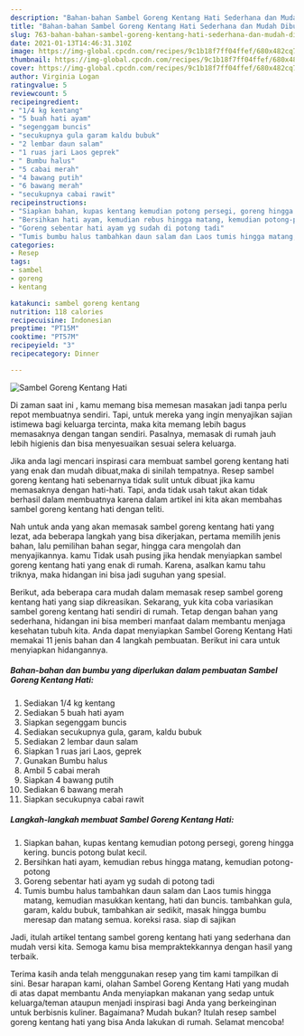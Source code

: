 ```yaml
---
description: "Bahan-bahan Sambel Goreng Kentang Hati Sederhana dan Mudah Dibuat"
title: "Bahan-bahan Sambel Goreng Kentang Hati Sederhana dan Mudah Dibuat"
slug: 763-bahan-bahan-sambel-goreng-kentang-hati-sederhana-dan-mudah-dibuat
date: 2021-01-13T14:46:31.310Z
image: https://img-global.cpcdn.com/recipes/9c1b18f7ff04ffef/680x482cq70/sambel-goreng-kentang-hati-foto-resep-utama.jpg
thumbnail: https://img-global.cpcdn.com/recipes/9c1b18f7ff04ffef/680x482cq70/sambel-goreng-kentang-hati-foto-resep-utama.jpg
cover: https://img-global.cpcdn.com/recipes/9c1b18f7ff04ffef/680x482cq70/sambel-goreng-kentang-hati-foto-resep-utama.jpg
author: Virginia Logan
ratingvalue: 5
reviewcount: 5
recipeingredient:
- "1/4 kg kentang"
- "5 buah hati ayam"
- "segenggam buncis"
- "secukupnya gula garam kaldu bubuk"
- "2 lembar daun salam"
- "1 ruas jari Laos geprek"
- " Bumbu halus"
- "5 cabai merah"
- "4 bawang putih"
- "6 bawang merah"
- "secukupnya cabai rawit"
recipeinstructions:
- "Siapkan bahan, kupas kentang kemudian potong persegi, goreng hingga kering. buncis potong bulat kecil."
- "Bersihkan hati ayam, kemudian rebus hingga matang, kemudian potong-potong"
- "Goreng sebentar hati ayam yg sudah di potong tadi"
- "Tumis bumbu halus tambahkan daun salam dan Laos tumis hingga matang, kemudian masukkan kentang, hati dan buncis. tambahkan gula, garam, kaldu bubuk, tambahkan air sedikit, masak hingga bumbu meresap dan matang semua. koreksi rasa. siap di sajikan"
categories:
- Resep
tags:
- sambel
- goreng
- kentang

katakunci: sambel goreng kentang 
nutrition: 118 calories
recipecuisine: Indonesian
preptime: "PT15M"
cooktime: "PT57M"
recipeyield: "3"
recipecategory: Dinner

---
```



![Sambel Goreng Kentang Hati](https://img-global.cpcdn.com/recipes/9c1b18f7ff04ffef/680x482cq70/sambel-goreng-kentang-hati-foto-resep-utama.jpg)

Di zaman  saat ini , kamu memang bisa memesan masakan jadi tanpa perlu repot membuatnya sendiri. Tapi, untuk mereka yang ingin menyajikan sajian istimewa bagi keluarga tercinta, maka kita memang lebih bagus memasaknya dengan tangan sendiri. Pasalnya, memasak di rumah jauh lebih higienis dan bisa menyesuaikan sesuai selera keluarga.

Jika anda lagi mencari inspirasi cara membuat sambel goreng kentang hati yang enak dan mudah dibuat,maka di sinilah tempatnya. Resep sambel goreng kentang hati  sebenarnya tidak sulit untuk dibuat jika kamu memasaknya dengan hati-hati. Tapi, anda tidak usah takut akan tidak berhasil dalam membuatnya 
karena dalam artikel ini kita akan membahas sambel goreng kentang hati dengan teliti.  



Nah untuk anda yang akan memasak sambel goreng kentang hati yang lezat, ada beberapa langkah yang bisa dikerjakan, pertama memilih jenis bahan, lalu pemilihan bahan segar, hingga cara mengolah dan menyajikannya. kamu Tidak usah pusing jika hendak menyiapkan sambel goreng kentang hati yang enak di rumah. Karena, asalkan kamu  tahu triknya, maka hidangan ini bisa jadi suguhan yang spesial.

Berikut, ada beberapa cara mudah dalam memasak resep sambel goreng kentang hati yang siap dikreasikan. Sekarang, yuk kita coba variasikan sambel goreng kentang hati sendiri di rumah. Tetap dengan bahan yang sederhana, hidangan ini bisa memberi manfaat dalam membantu menjaga kesehatan tubuh kita. Anda dapat menyiapkan Sambel Goreng Kentang Hati memakai 11 jenis bahan dan 4 langkah pembuatan. Berikut ini cara untuk menyiapkan hidangannya.

<!--inarticleads1-->

##### Bahan-bahan dan bumbu yang diperlukan dalam pembuatan Sambel Goreng Kentang Hati:

1. Sediakan 1/4 kg kentang
1. Sediakan 5 buah hati ayam
1. Siapkan segenggam buncis
1. Sediakan secukupnya gula, garam, kaldu bubuk
1. Sediakan 2 lembar daun salam
1. Siapkan 1 ruas jari Laos, geprek
1. Gunakan  Bumbu halus
1. Ambil 5 cabai merah
1. Siapkan 4 bawang putih
1. Sediakan 6 bawang merah
1. Siapkan secukupnya cabai rawit




<!--inarticleads2-->

##### Langkah-langkah membuat Sambel Goreng Kentang Hati:

1. Siapkan bahan, kupas kentang kemudian potong persegi, goreng hingga kering. buncis potong bulat kecil.
1. Bersihkan hati ayam, kemudian rebus hingga matang, kemudian potong-potong
1. Goreng sebentar hati ayam yg sudah di potong tadi
1. Tumis bumbu halus tambahkan daun salam dan Laos tumis hingga matang, kemudian masukkan kentang, hati dan buncis. tambahkan gula, garam, kaldu bubuk, tambahkan air sedikit, masak hingga bumbu meresap dan matang semua. koreksi rasa. siap di sajikan




Jadi, itulah artikel tentang  sambel goreng kentang hati  yang sederhana dan mudah versi kita. Semoga kamu bisa mempraktekkannya dengan hasil yang terbaik. 

Terima kasih anda telah menggunakan resep yang tim kami tampilkan di sini. Besar harapan kami, olahan  Sambel Goreng Kentang Hati yang mudah di atas dapat membantu Anda menyiapkan makanan yang sedap untuk keluarga/teman ataupun menjadi inspirasi bagi Anda yang berkeinginan untuk berbisnis kuliner. Bagaimana? Mudah bukan? Itulah resep sambel goreng kentang hati yang bisa Anda lakukan di rumah. Selamat mencoba!

